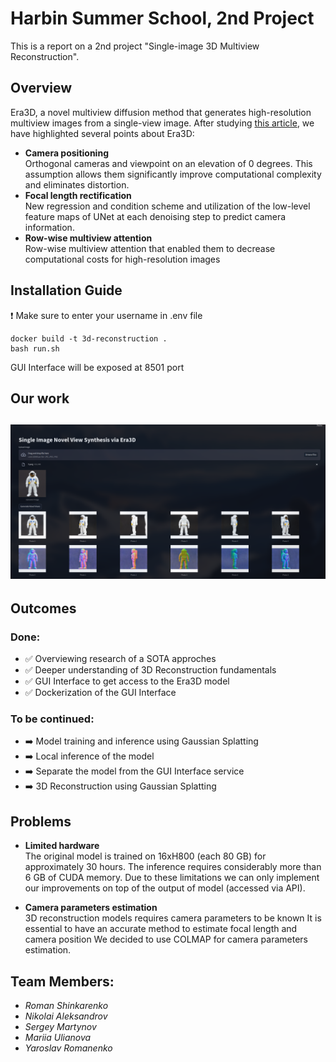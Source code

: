 # Harbin Summer School, 2nd Project

This is a report on a 2nd project "Single-image 3D Multiview Reconstruction". 

## Overview
Era3D, a novel multiview diffusion method that generates high-resolution multiview images from a single-view image.
After studying [this article](https://arxiv.org/pdf/2405.11616), we have highlighted several points about Era3D:

* **Camera positioning**  
Orthogonal cameras and viewpoint on an elevation of 0 degrees. This assumption allows them significantly improve computational complexity and eliminates distortion.
* **Focal length rectification**   
New regression and condition scheme and utilization of the low-level feature maps of UNet at each denoising step to predict camera information.
* **Row-wise multiview attention**  
Row-wise multiview attention that enabled them to decrease computational costs for high-resolution images

## Installation Guide

❗ Make sure to enter your username in .env file

```
docker build -t 3d-reconstruction .
bash run.sh
```

GUI Interface will be exposed at 8501 port

## Our work
## ![Interface](https://github.com/Kasuich/harbin-summer-school/blob/main/imgs/1.png)

## Outcomes
### Done:
 - ✅ Overviewing research of a SOTA approches
 - ✅ Deeper understanding of 3D Reconstruction fundamentals
 - ✅ GUI Interface to get access to the Era3D model
 - ✅ Dockerization of the GUI Interface

### To be continued:
 - ➡️ Model training and inference using Gaussian Splatting 
 - ➡️ Local inference of the model
 - ➡️ Separate the model from the GUI Interface service
 - ➡️ 3D Reconstruction using Gaussian Splatting

## Problems
* **Limited hardware**  
The original model is trained on 16xH800 (each 80 GB) for approximately 30 hours.
The inference requires considerably more than 6 GB of CUDA memory.
Due to these limitations we can only implement our improvements on top of the output of model (accessed via API).

* **Camera parameters estimation**  
3D reconstruction models requires camera parameters to be known
It is essential to have an accurate method to estimate focal length and camera position
We decided to use COLMAP for camera parameters estimation.

## Team Members:
- <i>Roman Shinkarenko</i>
- <i>Nikolai Aleksandrov</i>
- <i>Sergey Martynov</i>
- <i>Mariia Ulianova</i>
- <i>Yaroslav Romanenko</i>
